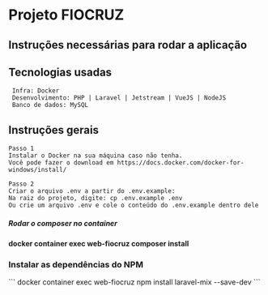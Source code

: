# Projeto FIOCRUZ
## Instruções necessárias para rodar a aplicação

## Tecnologias usadas
```
 Infra: Docker
 Desenvolvimento: PHP | Laravel | Jetstream | VueJS | NodeJS
 Banco de dados: MySQL
```
## Instruções gerais
```
Passo 1 
Instalar o Docker na sua máquina caso não tenha. 
Você pode fazer o download em https://docs.docker.com/docker-for-windows/install/
```
```
Passo 2
Criar o arquivo .env a partir do .env.example: 
Na raiz do projeto, digite: cp .env.example .env
Ou crie um arquivo .env e cole o conteúdo do .env.example dentro dele
```
##### Rodar o composer no container

#### docker container exec web-fiocruz composer install

<h3>Instalar as dependências do NPM</h3>
```
docker container exec web-fiocruz  npm install laravel-mix --save-dev
```

